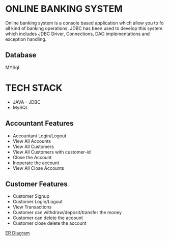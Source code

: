 # ONLINE BANKING SYSTEM 

Online banking system is a console based application which allow you to fo all kind of banking operations. JDBC has been used to develop this system which includes JDBC Driver, Connections, DAO implementations and exception handling. 

## Database 
MYSql

# TECH STACK

- JAVA - JDBC
- MySQL

## Accountant Features

- Accountant Login/Logout
- View All Accounts
- View All Customers
- View All Customers with customer-id
- Close the Account
- Inoperate the account
- View All Close Accounts 

## Customer Features
- Customer Signup
- Customer Login/Logout
- View Transactions
- Customer can withdraw/deposit/transfer the money
- Customer can delete the account
- Customer close delete the account

[ER Diagram ](https://user-images.githubusercontent.com/79252872/229429567-cea80b79-1614-4cbe-95ba-796c65718976.png)
